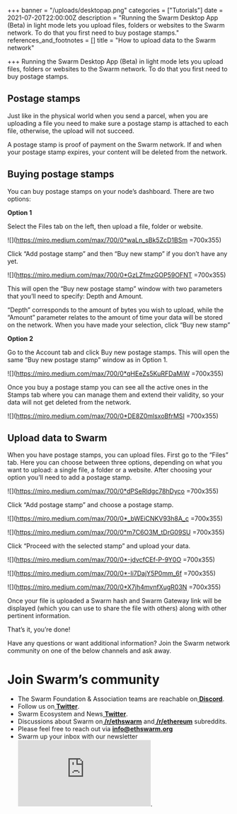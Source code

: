 +++
banner = "/uploads/desktopap.png"
categories = ["Tutorials"]
date = 2021-07-20T22:00:00Z
description = "Running the Swarm Desktop App (Beta) in light mode lets you upload files, folders or websites to the Swarm network. To do that you first need to buy postage stamps."
references_and_footnotes = []
title = "How to upload data to the Swarm network"

+++
Running the Swarm Desktop App (Beta) in light mode lets you upload files, folders or websites to the Swarm network. To do that you first need to buy postage stamps.

## Postage stamps

Just like in the physical world when you send a parcel, when you are uploading a file you need to make sure a postage stamp is attached to each file, otherwise, the upload will not succeed.

A postage stamp is proof of payment on the Swarm network. If and when your postage stamp expires, your content will be deleted from the network.

## Buying postage stamps

You can buy postage stamps on your node’s dashboard. There are two options:

**Option 1**

Select the Files tab on the left, then upload a file, folder or website. 

![](https://miro.medium.com/max/700/0*waLn_sBk5ZcD1BSm =700x355)

Click “Add postage stamp” and then “Buy new stamp” if you don’t have any yet.

![](https://miro.medium.com/max/700/0*GzLZfmzGOP59OFNT =700x355)

This will open the “Buy new postage stamp” window with two parameters that you’ll need to specify: Depth and Amount.

“Depth” corresponds to the amount of bytes you wish to upload, while the “Amount” parameter relates to the amount of time your data will be stored on the network. When you have made your selection, click “Buy new stamp”

**Option 2**

Go to the Account tab and click Buy new postage stamps. This will open the same “Buy new postage stamp” window as in Option 1.

![](https://miro.medium.com/max/700/0*qHEeZs5KuRFDaMiW =700x355)

Once you buy a postage stamp you can see all the active ones in the Stamps tab where you can manage them and extend their validity, so your data will not get deleted from the network.

![](https://miro.medium.com/max/700/0*DE8Z0mlsxoBfrMSI =700x355)

## Upload data to Swarm

When you have postage stamps, you can upload files. First go to the “Files” tab. Here you can choose between three options, depending on what you want to upload: a single file, a folder or a website. After choosing your option you’ll need to add a postage stamp.

![](https://miro.medium.com/max/700/0*dPSeRldgc78hDyco =700x355)

Click “Add postage stamp” and choose a postage stamp.

![](https://miro.medium.com/max/700/0*_bWEiCNKV93h8A_c =700x355)

![](https://miro.medium.com/max/700/0*m7C6O3M_tDrG09SU =700x355)

Click “Proceed with the selected stamp” and upload your data.

![](https://miro.medium.com/max/700/0*-jdvcfCEf-P-9Y0O =700x355)

![](https://miro.medium.com/max/700/0*-Ii7DajY5P0mm_6f =700x355)

![](https://miro.medium.com/max/700/0*X7jh4mvnfXugR03N =700x355)

Once your file is uploaded a Swarm hash and Swarm Gateway link will be displayed (which you can use to share the file with others) along with other pertinent information.

That’s it, you’re done!

Have any questions or want additional information? Join the Swarm network community on one of the below channels and ask away.

# Join Swarm’s community

* The Swarm Foundation & Association teams are reachable on[ **Discord**](https://discord.gg/wdghaQsGq5).
* Follow us on[ **Twitter**](https://twitter.com/ethswarm).
* Swarm Ecosystem and News[ **Twitter**](https://twitter.com/ethswarmhive).
* Discussions about Swarm on[ **/r/ethswarm**](https://www.reddit.com/r/ethswarm) and[ **/r/ethereum**](https://www.reddit.com/r/ethereum) subreddits.
* Please feel free to reach out via **info@ethswarm.org**
* Swarm up your inbox with our newsletter![ ](https://www.ethswarm.org/newsletter.html).